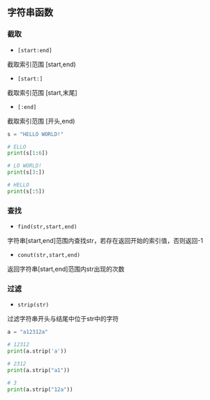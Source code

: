 <!--
 * @Description: 
 * @Version: 1.0
 * @Author: DaLao
 * @Email: dalao_li@163.com
 * @Date: 2021-12-01 20:37:22
 * @LastEditors: DaLao
 * @LastEditTime: 2022-01-13 01:50:14
-->

## 字符串函数

### 截取

- `[start:end]`

截取索引范围 [start,end)
 
- `[start:]`
  
截取索引范围 [start,末尾]

- `[:end]`

截取索引范围 [开头,end)

```py
s = "HELLO WORLD!"

# ELLO
print(s[1:6])

# LO WORLD!
print(s[3:])

# HELLO
print(s[:5])
```

### 查找

- `find(str,start,end)`

字符串[start,end]范围内查找str，若存在返回开始的索引值，否则返回-1


- `conut(str,start,end)`

返回字符串[start,end]范围内str出现的次数

### 过滤

- `strip(str)`

过滤字符串开头与结尾中位于str中的字符

```py
a = "a12312a"

# 12312
print(a.strip('a'))

# 2312
print(a.strip("a1"))

# 3
print(a.strip("12a"))
```